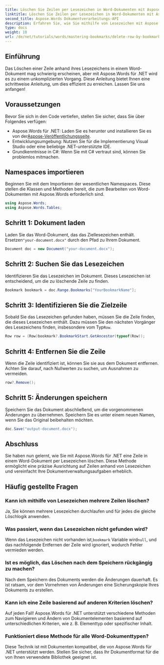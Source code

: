 ```yaml
---
title: Löschen Sie Zeilen per Lesezeichen in Word-Dokumenten mit Aspose.Words für .NET
linktitle: Löschen Sie Zeilen per Lesezeichen in Word-Dokumenten mit Aspose.Words für .NET
second_title: Aspose.Words Dokumentverarbeitungs-API
description: Erfahren Sie, wie Sie mithilfe von Lesezeichen mit Aspose.Words für .NET bestimmte Zeilen in Word-Dokumenten effizient löschen. Diese Schritt-für-Schritt-Anleitung behandelt das Laden von Dokumenten.
type: docs
weight: 10
url: /de/net/tutorials/words/mastering-bookmarks/delete-row-by-bookmark-word-documents/
---
```

## Einführung

Das Löschen einer Zeile anhand ihres Lesezeichens in einem Word-Dokument mag schwierig erscheinen, aber mit Aspose.Words für .NET wird es zu einem unkomplizierten Vorgang. Diese Anleitung bietet Ihnen eine schrittweise Anleitung, um dies effizient zu erreichen. Lassen Sie uns anfangen!

## Voraussetzungen

Bevor Sie sich in den Code vertiefen, stellen Sie sicher, dass Sie über Folgendes verfügen:

-  Aspose.Words für .NET: Laden Sie es herunter und installieren Sie es von der[Aspose-Veröffentlichungsseite](https://releases.aspose.com/words/net/).
- Entwicklungsumgebung: Nutzen Sie für die Implementierung Visual Studio oder eine beliebige .NET-unterstützte IDE.
- Grundkenntnisse in C#: Wenn Sie mit C# vertraut sind, können Sie problemlos mitmachen.

## Namespaces importieren

Beginnen Sie mit dem Importieren der wesentlichen Namespaces. Diese stellen die Klassen und Methoden bereit, die zum Bearbeiten von Word-Dokumenten mit Aspose.Words erforderlich sind.

```csharp
using Aspose.Words;
using Aspose.Words.Tables;
```

## Schritt 1: Dokument laden

 Laden Sie das Word-Dokument, das das Ziellesezeichen enthält. Ersetzen`"your-document.docx"` durch den Pfad zu Ihrem Dokument.

```csharp
Document doc = new Document("your-document.docx");
```

## Schritt 2: Suchen Sie das Lesezeichen

Identifizieren Sie das Lesezeichen im Dokument. Dieses Lesezeichen ist entscheidend, um die zu löschende Zeile zu finden.

```csharp
Bookmark bookmark = doc.Range.Bookmarks["YourBookmarkName"];
```

## Schritt 3: Identifizieren Sie die Zielzeile

 Sobald Sie das Lesezeichen gefunden haben, müssen Sie die Zeile finden, die dieses Lesezeichen enthält. Dazu müssen Sie den nächsten Vorgänger des Lesezeichens finden, insbesondere vom Typ`Row`.

```csharp
Row row = (Row)bookmark?.BookmarkStart.GetAncestor(typeof(Row));
```

## Schritt 4: Entfernen Sie die Zeile

Wenn die Zeile identifiziert ist, können Sie sie aus dem Dokument entfernen. Achten Sie darauf, nach Nullwerten zu suchen, um Ausnahmen zu vermeiden.

```csharp
row?.Remove();
```

## Schritt 5: Änderungen speichern

Speichern Sie das Dokument abschließend, um die vorgenommenen Änderungen zu übernehmen. Speichern Sie es unter einem neuen Namen, wenn Sie das Original beibehalten möchten.

```csharp
doc.Save("output-document.docx");
```

## Abschluss

Sie haben nun gelernt, wie Sie mit Aspose.Words für .NET eine Zeile in einem Word-Dokument per Lesezeichen löschen. Diese Methode ermöglicht eine präzise Ausrichtung auf Zeilen anhand von Lesezeichen und vereinfacht Ihre Dokumentverwaltungsaufgaben erheblich.

## Häufig gestellte Fragen

### Kann ich mithilfe von Lesezeichen mehrere Zeilen löschen?

Ja, Sie können mehrere Lesezeichen durchlaufen und für jedes die gleiche Löschlogik anwenden.

### Was passiert, wenn das Lesezeichen nicht gefunden wird?

 Wenn das Lesezeichen nicht vorhanden ist,`bookmark` Variable wird`null`, und das nachfolgende Entfernen der Zeile wird ignoriert, wodurch Fehler vermieden werden.

### Ist es möglich, das Löschen nach dem Speichern rückgängig zu machen?

Nach dem Speichern des Dokuments werden die Änderungen dauerhaft. Es ist ratsam, vor dem Vornehmen von Änderungen eine Sicherungskopie Ihres Dokuments zu erstellen.

### Kann ich eine Zeile basierend auf anderen Kriterien löschen?

Auf jeden Fall! Aspose.Words für .NET unterstützt verschiedene Methoden zum Navigieren und Ändern von Dokumentelementen basierend auf unterschiedlichen Kriterien, wie z. B. Elementtyp oder spezifischer Inhalt.

### Funktioniert diese Methode für alle Word-Dokumenttypen?

Diese Technik ist mit Dokumenten kompatibel, die von Aspose.Words für .NET unterstützt werden. Stellen Sie sicher, dass Ihr Dokumentformat für die von Ihnen verwendete Bibliothek geeignet ist.